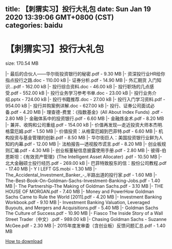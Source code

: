
title: 【刺猬实习】投行大礼包
date: Sun Jan 19 2020 13:39:06 GMT+0800 (CST)    
categories: baidu
---

# 【刺猬实习】投行大礼包
size: 170.54 MB
 
 
|- 最后的合伙人——华尔街投资银行的秘密.pdf - 9.30 MB
|- 资深投行业HR给你指点投行之路.doc - 110.00 kB
|- 证券分析.pdf - 14.90 MB
|- 外汇期货 入门知识...pdf - 162.00 kB
|- 投行综合资料.doc - 46.00 kB
|- 投行职场的几点感受.pdf - 552.00 kB
|- 投行业务学习参考书单.doc - 23.00 kB
|- 投行业务介绍.pptx - 724.00 kB
|- 投行书籍推荐.doc - 27.00 kB
|- 投行入门学习资料.pdf - 954.00 kB
|- 投行并购案例详解.doc - 627.00 kB
|- 投行、证券公司面试必备.pdf - 4.20 MB
|- 理查德-费里：《指数基金》(All About Index Funds) .pdf - 2.80 MB
|- 金融体系中的投资银行.pdf - 6.60 MB
|- 金融炼金术.pdf - 8.20 MB
|- 兼并、收购和公司重组.pdf - 154.00 kB
|- 价值再发现—走近投资大师本杰明.格雷厄姆.pdf - 1.50 MB
|- 价值投资：从格雷厄姆到巴菲特.pdf - 6.60 MB
|- 机构投资与基金管理的创新.pdf - 8.50 MB
|- 华尔街巨人：美国投资银行业鲜为人知的内幕.pdf - 12.00 MB
|- 法柏报告—透视股市谎言.pdf - 8.20 MB
|- 创业板规则汇编.pdf - 4.30 MB
|- 创业板董秘信息披露使用手册.pdf - 2.80 MB
|- 彼得-伯恩斯坦：《有效资产管理》(The Intelligent Asset Allocater) .pdf - 10.50 MB
|- 北大金融硕士投行经历.pdf - 269.00 kB
|- 巴菲特致股东的信：股份公司教程.pdf - 17.40 MB
|- Y I LEFT GS.mobi - 1.30 MB
|- The_Accidental_Investment_Banker_-_半路出道的投行家.pdf - 1.60 MB
|- The-Best-Book-On-Goldman-Sachs-Investment-Banking-Jobs.pdf - 1.40 MB
|- The Partnership-The Making of Goldman Sachs.pdf - 3.10 MB
|- THE HOUSE OF MORGAN.pdf - 7.40 MB
|- Money and PowerHow Goldman Sachs Came to Rule the World [2011].pdf - 4.20 MB
|- Investment Banking Workbook.pdf - 9.10 MB
|- Investment Banking Valuation, Leveraged Buyouts, and Mergers and Acquisitions.pdf - 5.40 MB
|- Goldman Sachs The Culture of Success.pdf - 10.90 MB
|- Fiasco The Inside Story of a Wall Street Trader（中文）.pdf - 989.00 kB
|- Chasing Goldman Sachs - Suzanne McGee.pdf - 2.30 MB
|- 2015年度发审委（含创业板）反馈问题汇总.pdf - 1.40 MB

[How to download](https://bpcam.bemobtrk.com/go/2ceec3aa-1ca2-46d6-b9ff-aaa5c184517c?jno=913)